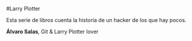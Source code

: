 #Larry Plotter

Esta serie de libros cuenta la historia de un hacker de los que hay pocos.

**Álvaro Salas**, Git & Larry Plotter lover

